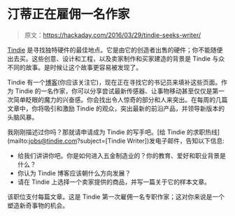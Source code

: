 # 汀蒂正在雇佣一名作家

> 原文：<https://hackaday.com/2016/03/29/tindie-seeks-writer/>

[Tindie](https://www.tindie.com/) 是寻找独特硬件的最佳地点。它是由它的创造者出售的硬件；你不能随便出去买。这些创意、设计和工程，以及卖家制作和买家建造的背景是 Tindie 与众不同的故事。是时候让这个故事更容易被发现了。

Tindie 有一个[博客](http://blog.tindie.com/)(你应该关注它)，现在正在寻找它的书记员来填补这些页面。作为 Tindie 的一名作家，你可以分享尝试最新传感器、让事物移动甚至仅仅是第一次简单眨眼的魔力的兴奋感。你会找出令人惊奇的部分和人来突出。在每周的几篇文章中，你将吸引和激励 Tindie 的观众，突出最新的前沿产品，并领导新版本的头脑风暴。

我刚刚描述过你吗？那就请申请成为 Tindie 的写手吧。[给 Tindie 的求职热线](mailto:jobs@tindie.com?subject=[Tindie Writer])发电子邮件，告知以下信息:

*   给我们讲讲你吧。你是如何进入五金制造业的？你的教育、爱好和职业背景是什么？
*   你认为 Tindie 博客应该朝什么方向发展？
*   请在 Tindie 上选择一个卖家提供的商品，并写一篇关于它的样本文章。

该职位支付每篇文章。这是 Tindie 第一次雇佣一名专职作家；这对你来说是一个塑造新奇事物的机会。